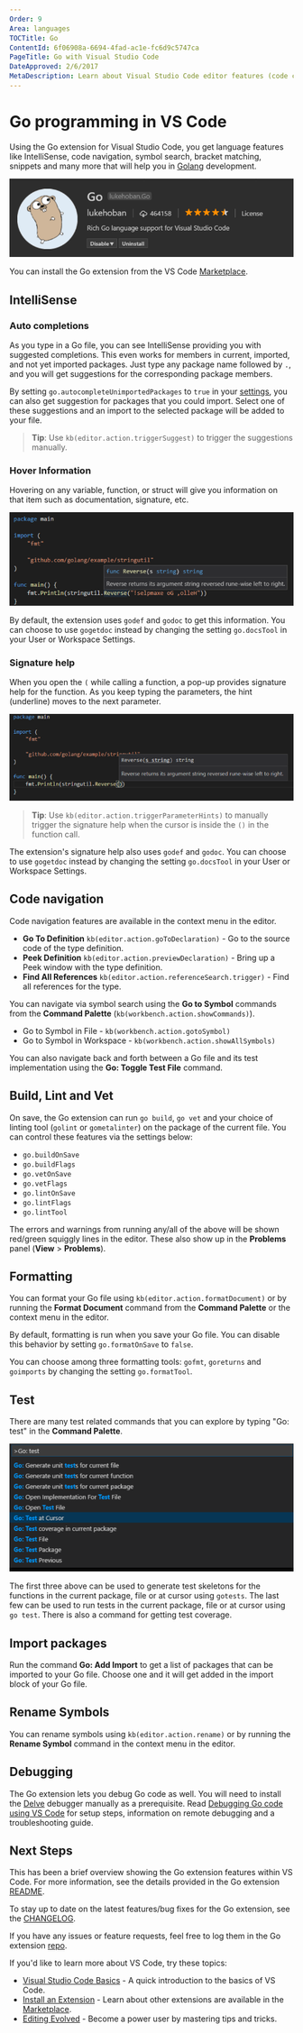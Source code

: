 ```yaml
---
Order: 9
Area: languages
TOCTitle: Go
ContentId: 6f06908a-6694-4fad-ac1e-fc6d9c5747ca
PageTitle: Go with Visual Studio Code
DateApproved: 2/6/2017
MetaDescription: Learn about Visual Studio Code editor features (code completion, debugging, snippets, linting) for Go.
---
```

# Go programming in VS Code

Using the Go extension for Visual Studio Code, you get language features like IntelliSense, code navigation, symbol search, bracket matching, snippets and many more that will help you in [Golang](https://golang.org/) development.

![go extension banner](images/go/go-extension.png)

You can install the Go extension from the VS Code [Marketplace](https://marketplace.visualstudio.com/items?itemName=lukehoban.Go).

## IntelliSense

### Auto completions

As you type in a Go file, you can see IntelliSense providing you with suggested completions. This even works for members in current, imported, and not yet imported packages. Just type any package name followed by `.`, and you will get suggestions for the corresponding package members.

By setting `go.autocompleteUnimportedPackages` to `true` in your [settings](/docs/customization/userandworkspace.md), you can also get suggestion for packages that you could import. Select one of these suggestions and an import to the selected package will be added to your file.

>**Tip**: Use `kb(editor.action.triggerSuggest)` to trigger the suggestions manually.

### Hover Information

Hovering on any variable, function, or struct will give you information on that item such as documentation, signature, etc.

![Information on hover](images/go/hover.png)

By default, the extension uses `godef` and `godoc` to get this information. You can choose to use `gogetdoc` instead by changing the setting `go.docsTool` in your User or Workspace Settings.

### Signature help

When you open the `(` while calling a function, a pop-up provides signature help for the function. As you keep typing the parameters, the hint (underline) moves to the next parameter.

![Signature Help](images/go/signaturehelp.png)

>**Tip**: Use `kb(editor.action.triggerParameterHints)` to manually trigger the signature help when the cursor is inside the `()` in the function call.

The extension's signature help also uses `godef` and `godoc`. You can choose to use `gogetdoc` instead by changing the setting `go.docsTool` in your User or Workspace Settings.

## Code navigation

Code navigation features are available in the context menu in the editor.

- **Go To Definition** `kb(editor.action.goToDeclaration)` - Go to the source code of the type definition.
- **Peek Definition** `kb(editor.action.previewDeclaration)` - Bring up a Peek window with the type definition.
- **Find All References** `kb(editor.action.referenceSearch.trigger)` - Find all references for the type.

You can navigate via symbol search using the **Go to Symbol** commands from the **Command Palette** (`kb(workbench.action.showCommands)`).

- Go to Symbol in File - `kb(workbench.action.gotoSymbol)`
- Go to Symbol in Workspace - `kb(workbench.action.showAllSymbols)`

You can also navigate back and forth between a Go file and its test implementation using the **Go: Toggle Test File** command.

## Build, Lint and Vet

On save, the Go extension can run `go build`, `go vet` and your choice of linting tool (`golint` or `gometalinter`) on the package of the current file. You can control these features via the settings below:

- `go.buildOnSave`
- `go.buildFlags`
- `go.vetOnSave`
- `go.vetFlags`
- `go.lintOnSave`
- `go.lintFlags`
- `go.lintTool`

The errors and warnings from running any/all of the above will be shown red/green squiggly lines in the editor. These also show up in the **Problems** panel  (**View** > **Problems**).

## Formatting

You can format your Go file using `kb(editor.action.formatDocument)` or by running the **Format Document** command from the **Command Palette** or the context menu in the editor.

By default, formatting is run when you save your Go file. You can disable this behavior by setting `go.formatOnSave` to `false`.

You can choose among three formatting tools: `gofmt`, `goreturns` and `goimports` by changing the setting `go.formatTool`.

## Test

There are many test related commands that you can explore by typing "Go: test" in the **Command Palette**.

![Test Commands](images/go/testcommands.png)

The first three above can be used to generate test skeletons for the functions in the current package, file or at cursor using `gotests`. The last few can be used to run tests in the current package, file or at cursor using `go test`. There is also a command for getting test coverage.

## Import packages

Run the command **Go: Add Import** to get a list of packages that can be imported to your Go file. Choose one and it will get added in the import block of your Go file.

## Rename Symbols

You can rename symbols using `kb(editor.action.rename)` or by running the **Rename Symbol** command in the context menu in the editor.

## Debugging

The Go extension lets you debug Go code as well. You will need to install the [Delve](https://github.com/derekparker/delve) debugger manually as a prerequisite. Read [Debugging Go code using VS Code](https://github.com/Microsoft/vscode-go/wiki/Debugging-Go-code-using-VS-Code) for setup steps, information on remote debugging and a troubleshooting guide.

## Next Steps

This has been a brief overview showing the Go extension features within VS Code. For more information, see the details provided in the Go extension [README](https://marketplace.visualstudio.com/items?itemName=lukehoban.Go).

To stay up to date on the latest features/bug fixes for the Go extension, see the [CHANGELOG](https://github.com/Microsoft/vscode-go/blob/master/CHANGELOG.md).

If you have any issues or feature requests, feel free to log them in the Go extension [repo](https://github.com/Microsoft/vscode-go/issues).

If you'd like to learn more about VS Code, try these topics:

* [Visual Studio Code Basics](/docs/editor/codebasics.md) - A quick introduction to the basics of VS Code.
* [Install an Extension](/docs/editor/extension-gallery.md) - Learn about other extensions are available in the [Marketplace](https://marketplace.visualstudio.com/vscode).
* [Editing Evolved](/docs/editor/editingevolved.md) - Become a power user by mastering tips and tricks.


